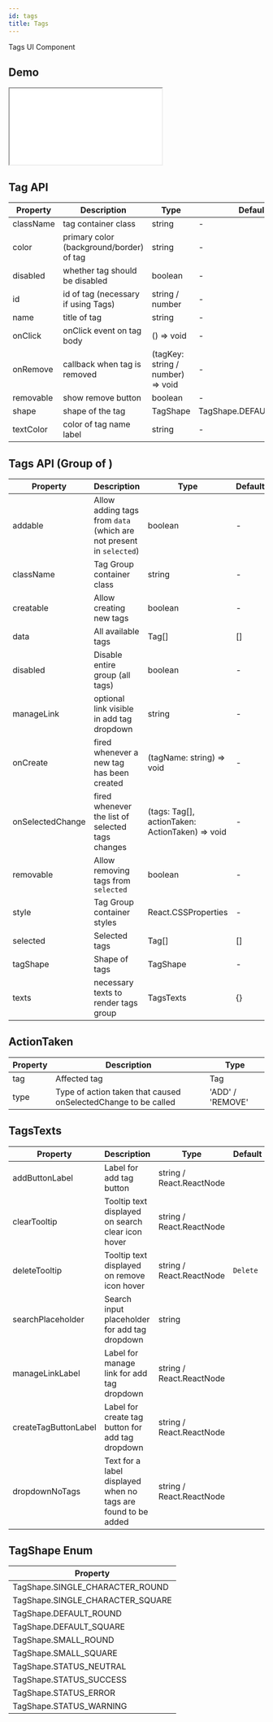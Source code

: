 ```yaml
---
id: tags
title: Tags
---
```


Tags UI Component

## Demo

<iframe src="/storybook-static/iframe.html?id=components-tags--default"></iframe>

## Tag API

| Property  | Description                              | Type                              | Default                |
| --------- | ---------------------------------------- | --------------------------------- | ---------------------- |
| className | tag container class                      | string                            | -                      |
| color     | primary color (background/border) of tag | string                            | -                      |
| disabled  | whether tag should be disabled           | boolean                           | -                      |
| id        | id of tag (necessary if using Tags)      | string / number                   | -                      |
| name      | title of tag                             | string                            | -                      |
| onClick   | onClick event on tag body                | () => void                        | -                      |
| onRemove  | callback when tag is removed             | (tagKey: string / number) => void | -                      |
| removable | show remove button                       | boolean                           | -                      |
| shape     | shape of the tag                         | TagShape                          | TagShape.DEFAULT_ROUND |
| textColor | color of tag name label                  | string                            | -                      |

## Tags API (Group of <Tag />)

| Property         | Description                                                         | Type                                            | Default |
| ---------------- | ------------------------------------------------------------------- | ----------------------------------------------- | ------- |
| addable          | Allow adding tags from `data` (which are not present in `selected`) | boolean                                         | -       |
| className        | Tag Group container class                                           | string                                          | -       |
| creatable        | Allow creating new tags                                             | boolean                                         | -       |
| data             | All available tags                                                  | Tag[]                                           | []      |
| disabled         | Disable entire group (all tags)                                     | boolean                                         | -       |
| manageLink       | optional link visible in add tag dropdown                           | string                                          | -       |
| onCreate         | fired whenever a new tag has been created                           | (tagName: string) => void                       | -       |
| onSelectedChange | fired whenever the list of selected tags changes                    | (tags: Tag[], actionTaken: ActionTaken) => void | -       |
| removable        | Allow removing tags from `selected`                                 | boolean                                         | -       |
| style            | Tag Group container styles                                          | React.CSSProperties                             | -       |
| selected         | Selected tags                                                       | Tag[]                                           | []      |
| tagShape         | Shape of tags                                                       | TagShape                                        | -       |
| texts            | necessary texts to render tags group                                | TagsTexts                                       | {}      |

## ActionTaken

| Property | Description                                                    | Type             |
| -------- | -------------------------------------------------------------- | ---------------- |
| tag      | Affected tag                                                   | Tag              |
| type     | Type of action taken that caused onSelectedChange to be called | 'ADD' / 'REMOVE' |

## TagsTexts

| Property             | Description                                                   | Type                     | Default  |
| -------------------- | ------------------------------------------------------------- | ------------------------ | -------- |
| addButtonLabel       | Label for add tag button                                      | string / React.ReactNode |          |
| clearTooltip         | Tooltip text displayed on search clear icon hover             | string / React.ReactNode |          |
| deleteTooltip        | Tooltip text displayed on remove icon hover                   | string / React.ReactNode | `Delete` |
| searchPlaceholder    | Search input placeholder for add tag dropdown                 | string                   |          |
| manageLinkLabel      | Label for manage link for add tag dropdown                    | string / React.ReactNode |          |
| createTagButtonLabel | Label for create tag button for add tag dropdown              | string / React.ReactNode |          |
| dropdownNoTags       | Text for a label displayed when no tags are found to be added | string / React.ReactNode |          |

## TagShape Enum

| Property                         |
| -------------------------------- |
| TagShape.SINGLE_CHARACTER_ROUND  |
| TagShape.SINGLE_CHARACTER_SQUARE |
| TagShape.DEFAULT_ROUND           |
| TagShape.DEFAULT_SQUARE          |
| TagShape.SMALL_ROUND             |
| TagShape.SMALL_SQUARE            |
| TagShape.STATUS_NEUTRAL          |
| TagShape.STATUS_SUCCESS          |
| TagShape.STATUS_ERROR            |
| TagShape.STATUS_WARNING          |
